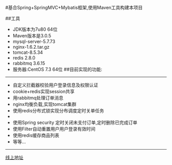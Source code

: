
#基合Spring+SpringMVC+Mybatis框架,使用Maven工具构建本项目

##工具
-    JDK版本为7u80 64位
-   Maven版本是3.0.5 
-    mysql-server-5.7.73
-    nginx-1.6.2.tar.gz  
-    tomcat-8.5.34  
-    redis 2.8.0  
-    rabbitmq 3.6.15      
-    服务器:CentOS 7.3 64位
##目前实现的功能:
  * * *
 * 自定义拦截器校验用户登录信息及权限认证
 * cookie+redis实现session共享
 * 用rabbitmq处理订单消息
 * nginx均衡负载,实现tomcat集群
 * 使用redis分布式锁实现分布调度定时关单任务
 * 
 * 使用Spring security 定时关闭未支付订单,定时删除已完成订单
 * 使用Filter自动重置用户用户登录有效时间
 * 使用redis缓存商品列表
 * 等等... 
* * *
[线上地址](http://120.78.128.136/) 